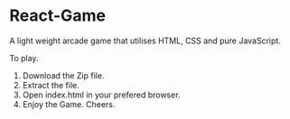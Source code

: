 # React-Game
A light weight arcade game that utilises HTML, CSS and pure JavaScript.

To play. 
1. Download the Zip file.
2. Extract the file.
3. Open index.html in your prefered browser.
5. Enjoy the Game.
Cheers.
